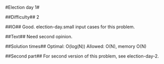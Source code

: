 #Election day 1#

##Difficulty##
2

##IO##
Good. election-day.small input cases for this problem.

##Text##
Need second opinion.

##Solution times##
Optimal: O(log(N))
Allowed: O(N), memory O(N)

##Second part##
For second version of this problem, see election-day-2.

